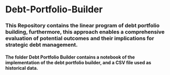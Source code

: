 # Debt-Portfolio-Builder
### This Repository contains the linear program of debt portfolio building, furthermore, this approach enables a comprehensive evaluation of potential outcomes and their implications for strategic debt management.
#### The folder Debt Portfolio Builder contains a notebook of the implementation of the debt portfolio builder, and a CSV file used as historical data.
